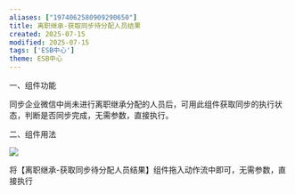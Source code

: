 ```yaml
---
aliases: ["1974062580909290650"]
title: 离职继承-获取同步待分配人员结果
created: 2025-07-15
modified: 2025-07-15
tags: ['ESB中心']
theme: ESB中心
---
```


一、组件功能

同步企业微信中尚未进行离职继承分配的人员后，可用此组件获取同步的执行状态，判断是否同步完成，无需参数，直接执行。

二、组件用法

![](030100220404628bffbf10f47bf82a97.jpg)

将【离职继承-获取同步待分配人员结果】组件拖入动作流中即可，无需参数，直接执行
